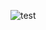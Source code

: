 ![test](https://user-images.githubusercontent.com/45356689/195144705-8e328c75-df8c-47e9-b0c1-8166a6b24a52.gif)
